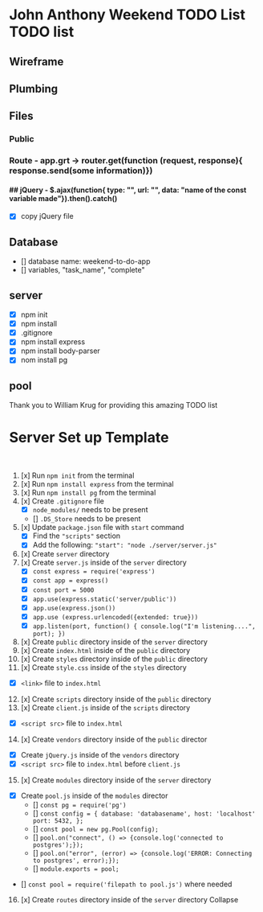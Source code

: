 # John Anthony Weekend TODO List TODO list

## Wireframe

## Plumbing

## Files

### Public

### Route - app.grt -> router.get(function (request, response){ response.send(some information)})

#### ## jQuery - $.ajax(function{ type: "", url: "", data: "name of the const variable made"}).then().catch()

- [x] copy jQuery file

## Database

- [] database name: weekend-to-do-app
- [] variables, "task_name", "complete"

## server

- [x] npm init
- [x] npm install
- [x] .gitignore
- [x] npm install express
- [x] npm install body-parser
- [x] nom install pg

## pool

Thank you to William Krug for providing this amazing TODO list

# Server Set up Template

​

1. [x] Run `npm init` from the terminal
2. [x] Run `npm install express` from the terminal
3. [x] Run `npm install pg` from the terminal
4. [x] Create `.gitignore` file
   - [x] `node_modules/` needs to be present
   - [] `.DS_Store` needs to be present
5. [x] Update `package.json` file with `start` command
   - [x] Find the `"scripts"` section
   - [x] Add the following: `"start": "node ./server/server.js"`
6. [x] Create `server` directory
7. [x] Create `server.js` inside of the `server` directory
   - [x] `const express = require('express')`
   - [x] `const app = express()`
   - [x] `const port = 5000`
   - [x] `app.use(express.static('server/public'))`
   - [x] `app.use(express.json())`
   - [x] `app.use (express.urlencoded({extended: true}))`
   - [x] `app.listen(port, function() { console.log("I'm listening....", port); })`
8. [x] Create `public` directory inside of the `server` directory
9. [x] Create `index.html` inside of the `public` directory
10. [x] Create `styles` directory inside of the `public` directory
11. [x] Create `style.css` inside of the `styles` directory
        ​

- [x] `<link>` file to `index.html`
      ​

12. [x] Create `scripts` directory inside of the `public` directory
13. [x] Create `client.js` inside of the `scripts` directory
        ​

- [x] `<script src>` file to `index.html`
      ​

14. [x] Create `vendors` directory inside of the `public` director
        ​

- [x] Create `jQuery.js` inside of the `vendors` directory
      ​
- [x] `<script src>` file to `index.html` before `client.js`
      ​

15. [x] Create `modules` directory inside of the `server` directory
        ​

- [x] Create `pool.js` inside of the `modules` director
  - [] `const pg = require('pg')`
  - [] `const config = { database: 'databasename', host: 'localhost' port: 5432, };`
  - [] `const pool = new pg.Pool(config);`
  - [] `pool.on("connect", () => {console.log('connected to postgres');});`
  - [] `pool.on("error", (error) => {console.log('ERROR: Connecting to postgres', error);});`
  - [] `module.exports = pool;`
- [] `const pool = require('filepath to pool.js')` where needed
  ​

16. [x] Create `routes` directory inside of the `server` directory
        Collapse
